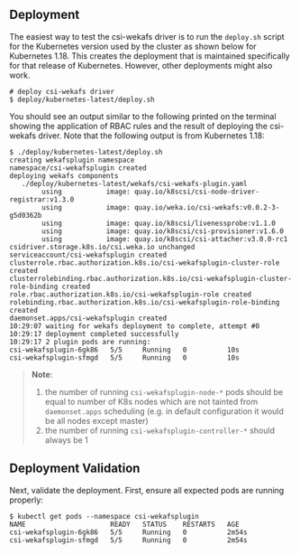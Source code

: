 ## Deployment
The easiest way to test the csi-wekafs driver is to run the `deploy.sh` script for the Kubernetes version used by
the cluster as shown below for Kubernetes 1.18. This creates the deployment that is maintained specifically for that
release of Kubernetes. However, other deployments might also work.

```
# deploy csi-wekafs driver
$ deploy/kubernetes-latest/deploy.sh
```

You should see an output similar to the following printed on the terminal showing the application of RBAC rules and the
result of deploying the csi-wekafs driver. Note that the following output is from Kubernetes 1.18:

```shell script
$ ./deploy/kubernetes-latest/deploy.sh
creating wekafsplugin namespace
namespace/csi-wekafsplugin created
deploying wekafs components
   ./deploy/kubernetes-latest/wekafs/csi-wekafs-plugin.yaml
        using           image: quay.io/k8scsi/csi-node-driver-registrar:v1.3.0
        using           image: quay.io/weka.io/csi-wekafs:v0.0.2-3-g5d0362b
        using           image: quay.io/k8scsi/livenessprobe:v1.1.0
        using           image: quay.io/k8scsi/csi-provisioner:v1.6.0
        using           image: quay.io/k8scsi/csi-attacher:v3.0.0-rc1
csidriver.storage.k8s.io/csi.weka.io unchanged
serviceaccount/csi-wekafsplugin created
clusterrole.rbac.authorization.k8s.io/csi-wekafsplugin-cluster-role created
clusterrolebinding.rbac.authorization.k8s.io/csi-wekafsplugin-cluster-role-binding created
role.rbac.authorization.k8s.io/csi-wekafsplugin-role created
rolebinding.rbac.authorization.k8s.io/csi-wekafsplugin-role-binding created
daemonset.apps/csi-wekafsplugin created
10:29:07 waiting for wekafs deployment to complete, attempt #0
10:29:17 deployment completed successfully
10:29:17 2 plugin pods are running:
csi-wekafsplugin-6gk86   5/5     Running   0          10s
csi-wekafsplugin-sfmgd   5/5     Running   0          10s
```
> **Note**: 
> 1. the number of running `csi-wekafsplugin-node-*` pods should be equal to number of K8s nodes 
which are not tainted from `daemonset.apps` scheduling (e.g. in default configuration it would be all nodes except master)
> 1. the number of running `csi-wekafsplugin-controller-*` should always be 1

## Deployment Validation
Next, validate the deployment.  First, ensure all expected pods are running properly:

```shell script
$ kubectl get pods --namespace csi-wekafsplugin
NAME                     READY   STATUS    RESTARTS   AGE
csi-wekafsplugin-6gk86   5/5     Running   0          2m54s
csi-wekafsplugin-sfmgd   5/5     Running   0          2m54s
```